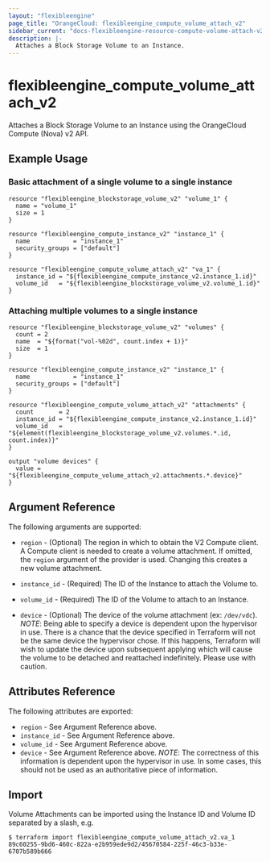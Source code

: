 ```yaml
---
layout: "flexibleengine"
page_title: "OrangeCloud: flexibleengine_compute_volume_attach_v2"
sidebar_current: "docs-flexibleengine-resource-compute-volume-attach-v2"
description: |-
  Attaches a Block Storage Volume to an Instance.
---
```


# flexibleengine\_compute\_volume_attach_v2

Attaches a Block Storage Volume to an Instance using the OrangeCloud
Compute (Nova) v2 API.

## Example Usage

### Basic attachment of a single volume to a single instance

```hcl
resource "flexibleengine_blockstorage_volume_v2" "volume_1" {
  name = "volume_1"
  size = 1
}

resource "flexibleengine_compute_instance_v2" "instance_1" {
  name            = "instance_1"
  security_groups = ["default"]
}

resource "flexibleengine_compute_volume_attach_v2" "va_1" {
  instance_id = "${flexibleengine_compute_instance_v2.instance_1.id}"
  volume_id   = "${flexibleengine_blockstorage_volume_v2.volume_1.id}"
}
```

### Attaching multiple volumes to a single instance

```hcl
resource "flexibleengine_blockstorage_volume_v2" "volumes" {
  count = 2
  name  = "${format("vol-%02d", count.index + 1)}"
  size  = 1
}

resource "flexibleengine_compute_instance_v2" "instance_1" {
  name            = "instance_1"
  security_groups = ["default"]
}

resource "flexibleengine_compute_volume_attach_v2" "attachments" {
  count       = 2
  instance_id = "${flexibleengine_compute_instance_v2.instance_1.id}"
  volume_id   = "${element(flexibleengine_blockstorage_volume_v2.volumes.*.id, count.index)}"
}

output "volume devices" {
  value = "${flexibleengine_compute_volume_attach_v2.attachments.*.device}"
}
```

## Argument Reference

The following arguments are supported:

* `region` - (Optional) The region in which to obtain the V2 Compute client.
    A Compute client is needed to create a volume attachment. If omitted, the
    `region` argument of the provider is used. Changing this creates a
    new volume attachment.

* `instance_id` - (Required) The ID of the Instance to attach the Volume to.

* `volume_id` - (Required) The ID of the Volume to attach to an Instance.

* `device` - (Optional) The device of the volume attachment (ex: `/dev/vdc`).
  _NOTE_: Being able to specify a device is dependent upon the hypervisor in
  use. There is a chance that the device specified in Terraform will not be
  the same device the hypervisor chose. If this happens, Terraform will wish
  to update the device upon subsequent applying which will cause the volume
  to be detached and reattached indefinitely. Please use with caution.

## Attributes Reference

The following attributes are exported:

* `region` - See Argument Reference above.
* `instance_id` - See Argument Reference above.
* `volume_id` - See Argument Reference above.
* `device` - See Argument Reference above. _NOTE_: The correctness of this
  information is dependent upon the hypervisor in use. In some cases, this
  should not be used as an authoritative piece of information.

## Import

Volume Attachments can be imported using the Instance ID and Volume ID
separated by a slash, e.g.

```
$ terraform import flexibleengine_compute_volume_attach_v2.va_1 89c60255-9bd6-460c-822a-e2b959ede9d2/45670584-225f-46c3-b33e-6707b589b666
```
